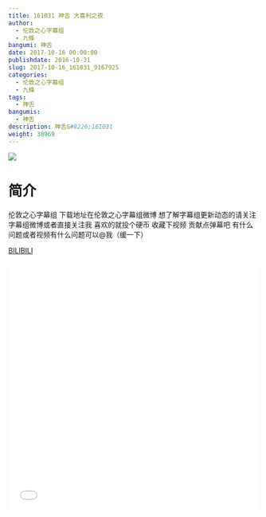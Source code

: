 ```yaml
---
title: 161031 神舌 大喜利之夜
author: 
  - 伦敦之心字幕组
  - 九條
bangumi: 神舌
date: 2017-10-16 00:00:00
publishdate: 2016-10-31
slug: 2017-10-16_161031_9167925
categories: 
  - 伦敦之心字幕组
  - 九條
tags: 
  - 神舌
bangumis: 
  - 神舌
description: 神舌&#8226;161031
weight: 38969
---
```


![](https://i.imgur.com/YMKgOgT.jpg)

# 简介  
伦敦之心字幕组 下载地址在伦敦之心字幕组微博 想了解字幕组更新动态的请关注字幕组微博或者直接关注我 喜欢的就投个硬币 收藏下视频 贡献点弹幕吧 有什么问题或者视频有什么问题可以@我（缓一下）

  [BILIBILI](https://www.bilibili.com/video/av9167925/)


  <iframe src="//www.bilibili.com/html/html5player.html?cid=15161283&aid=9167925" width="100%" height="500" frameborder="0" allowfullscreen="allowfullscreen"></iframe>
